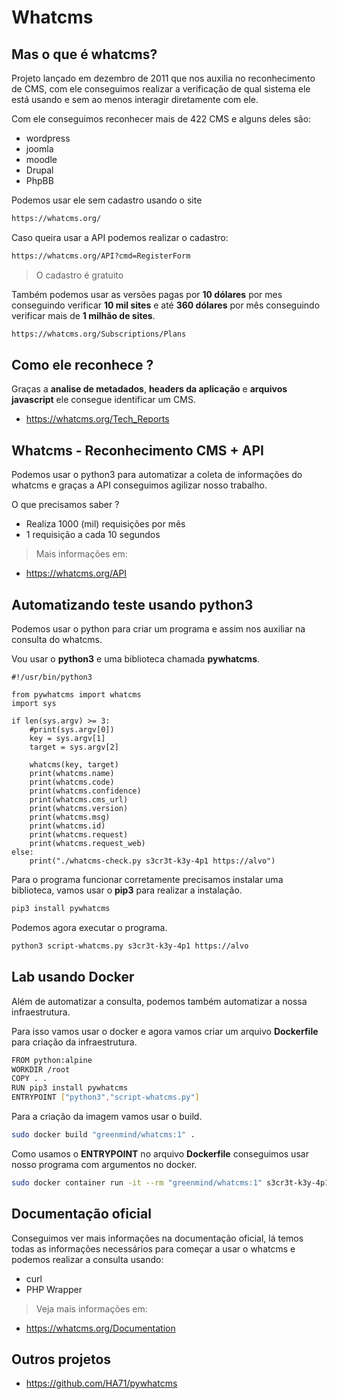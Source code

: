 # Whatcms

## Mas o que é whatcms?
Projeto lançado em dezembro de 2011 que nos auxilia no reconhecimento de CMS, com ele conseguimos realizar a verificação de qual sistema ele está usando e sem ao menos interagir diretamente com ele.

Com ele conseguimos reconhecer mais de 422 CMS e alguns deles são:

- wordpress
- joomla
- moodle
- Drupal
- PhpBB

Podemos usar ele sem cadastro usando o site
```sh
https://whatcms.org/
```

Caso queira usar a API podemos realizar o cadastro:
```sh
https://whatcms.org/API?cmd=RegisterForm
```
> O cadastro é gratuito

Também podemos usar as versões pagas por **10 dólares** por mes conseguindo verificar **10 mil sites** e até **360 dólares** por mês conseguindo verificar mais de **1 milhão de sites**.
```sh
https://whatcms.org/Subscriptions/Plans
```

## Como ele reconhece ?
Graças a **analise de metadados**, **headers da aplicação** e **arquivos javascript** ele consegue identificar um CMS.

- https://whatcms.org/Tech_Reports

## Whatcms - Reconhecimento CMS + API
Podemos usar o python3 para automatizar a coleta de informações do whatcms e graças a API conseguimos agilizar nosso trabalho.

O que precisamos saber ?
- Realiza 1000 (mil) requisições por mês
- 1 requisição a cada 10 segundos

> Mais informações em:
- https://whatcms.org/API

## Automatizando teste usando python3
Podemos usar o python para criar um programa e assim nos auxiliar na consulta do whatcms.

Vou usar o **python3** e uma biblioteca chamada **pywhatcms**.
```python3
#!/usr/bin/python3

from pywhatcms import whatcms
import sys

if len(sys.argv) >= 3:
    #print(sys.argv[0])
    key = sys.argv[1]
    target = sys.argv[2]

    whatcms(key, target)
    print(whatcms.name)
    print(whatcms.code)
    print(whatcms.confidence)
    print(whatcms.cms_url)
    print(whatcms.version)
    print(whatcms.msg)
    print(whatcms.id)
    print(whatcms.request)
    print(whatcms.request_web)
else:
    print("./whatcms-check.py s3cr3t-k3y-4p1 https://alvo")
```

Para o programa funcionar corretamente precisamos instalar uma biblioteca, vamos usar o **pip3** para realizar a instalação.
```sh
pip3 install pywhatcms
```

Podemos agora executar o programa.
```sh
python3 script-whatcms.py s3cr3t-k3y-4p1 https://alvo
```

## Lab usando Docker
Além de automatizar a consulta, podemos também automatizar a nossa infraestrutura.

Para isso vamos usar o docker e agora vamos criar um arquivo **Dockerfile** para criação da infraestrutura.
```sh
FROM python:alpine
WORKDIR /root
COPY . .
RUN pip3 install pywhatcms
ENTRYPOINT ["python3","script-whatcms.py"]
```

Para a criação da imagem vamos usar o build.
```sh
sudo docker build "greenmind/whatcms:1" .
```

Como usamos o **ENTRYPOINT** no arquivo **Dockerfile** conseguimos usar nosso programa com argumentos no docker.
```sh
sudo docker container run -it --rm "greenmind/whatcms:1" s3cr3t-k3y-4p1 https://alvo
```

## Documentação oficial
Conseguimos ver mais informações na documentação oficial, lá temos todas as informações necessários para começar a usar o whatcms e podemos realizar a consulta usando:
- curl
- PHP Wrapper

> Veja mais informações em:
- https://whatcms.org/Documentation

## Outros projetos
- https://github.com/HA71/pywhatcms
